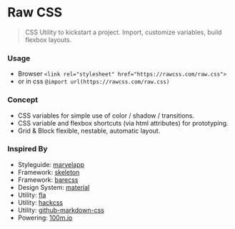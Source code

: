 # Raw CSS
> CSS Utility to kickstart a project. Import, customize variables, build flexbox layouts.

### Usage
- Browser `<link rel="stylesheet" href="https://rawcss.com/raw.css">`
- or in css `@import url(https://rawcss.com/raw.css)`

### Concept
- CSS variables for simple use of color / shadow / transitions.
- CSS variable and flexbox shortcuts (via html attributes) for prototyping.
- Grid & Block flexible, nestable, automatic layout.

### Inspired By

- Styleguide: [marvelapp](https://marvelapp.com/styleguide/design/layout)
- Framework: [skeleton](http://getskeleton.com/)
- Framework: [barecss](http://www.barecss.com/)
- Design System: [material](https://material.io/components/web/catalog/input-controls/checkboxes)
- Utility: [fla](http://progressivered.com/fla/?d=0&v=1&h=1&s=0&i=000&a=000)
- Utility: [hackcss](https://hackcss.egoist.moe/)
- Utility: [github-markdown-css](https://github.com/sindresorhus/github-markdown-css)
- Powering: [100m.io](http://100m.io/)
